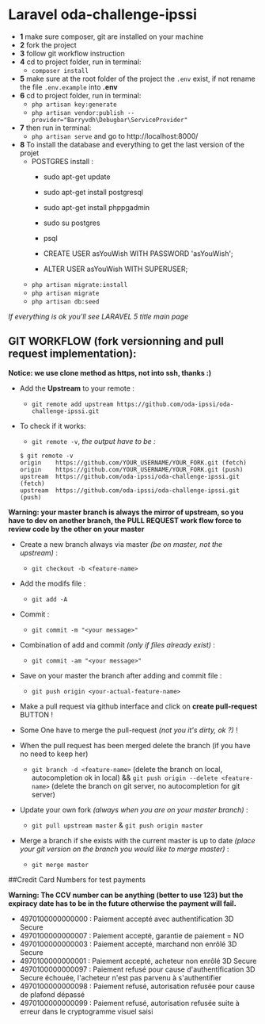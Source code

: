 # Laravel oda-challenge-ipssi

- **1** make sure composer, git are installed on your machine
- **2** fork the project
- **3** follow git workflow instruction
- **4** cd to project folder, run in terminal:
    * `composer install`
- **5** make sure at the root folder of the project the `.env` exist, if not rename the file `.env.example` into **.env**
- **6** cd to project folder, run in terminal:
    * `php artisan key:generate`
    * `php artisan vendor:publish --provider="Barryvdh\Debugbar\ServiceProvider"`
- **7** then run in terminal:
    * `php artisan serve` and go to http://localhost:8000/
- **8** To install the database and everything to get the last version of the projet
    * POSTGRES install :
      *  sudo apt-get update
      *  sudo apt-get install postgresql
      *  sudo apt-get install phppgadmin

      *  sudo su postgres
      *  psql

      *  CREATE USER asYouWish WITH PASSWORD 'asYouWish';
      * ALTER USER asYouWish WITH SUPERUSER;
    * `php artisan migrate:install`
    * `php artisan migrate`
    * `php artisan db:seed`
    
*If everything is ok you'll see LARAVEL 5 title main page*


## GIT WORKFLOW (fork versionning and pull request implementation):

**Notice: we use clone method as https, not into ssh, thanks :)**

- Add the **Upstream** to your remote :
    * `git remote add upstream https://github.com/oda-ipssi/oda-challenge-ipssi.git`

- To check if it works:
    * `git remote -v`, *the output have to be :*

  ```
  $ git remote -v
  origin    https://github.com/YOUR_USERNAME/YOUR_FORK.git (fetch)
  origin    https://github.com/YOUR_USERNAME/YOUR_FORK.git (push)
  upstream  https://github.com/oda-ipssi/oda-challenge-ipssi.git (fetch)
  upstream  https://github.com/oda-ipssi/oda-challenge-ipssi.git (push)
  ```

**Warning: your master branch is always the mirror of upstream, so you have to dev on another branch, the PULL REQUEST work flow force to review code by the other on your master**

- Create a new branch always via master *(be on master, not the upstream)* :
    * `git checkout -b <feature-name>`

- Add the modifs file :
    * `git add -A`

- Commit :
    * `git commit -m "<your message>"`

- Combination of add and commit *(only if files already exist)* :
    * `git commit -am "<your message>"`

- Save on your master the branch after adding and commit file :
    * `git push origin <your-actual-feature-name>`

- Make a pull request via github interface and click on **create pull-request** BUTTON !

- Some One have to merge the pull-request *(not you it's dirty, ok ?)* !

- When the pull request has been merged delete the branch (if you have no need to keep her)
    * `git branch -d <feature-name>` (delete the branch on local, autocompletion ok in local) && `git push origin --delete <feature-name>` (delete the branch on git server, no autocompletion for git server)

- Update your own fork *(always when you are on your master branch)* :
    * `git pull upstream master` & `git push origin master`

- Merge a branch if she exists with the current master is up to date *(place your git version on the branch you would like to merge master)* :
    * `git merge master`

##Credit Card Numbers for test payments

**Warning: The CCV number can be anything (better to use 123) but the expiracy date has to be in the future otherwise the payment will fail.**

 - 4970100000000000 : Paiement accepté avec authentification 3D Secure
 - 4970100000000007 : Paiement accepté, garantie de paiement = NO
 - 4970100000000003 : Paiement accepté, marchand non enrôlé 3D Secure
 - 4970100000000001 : Paiement accepté, acheteur non enrôlé 3D Secure
 - 4970100000000097 : Paiement refusé pour cause d'authentification 3D Secure échouée, l'acheteur n'est pas parvenu à s'authentifier
 - 4970100000000098 : Paiement refusé, autorisation refusée pour cause de plafond dépassé
 - 4970100000000099 : Paiement refusé, autorisation refusée suite à erreur dans le cryptogramme visuel saisi
